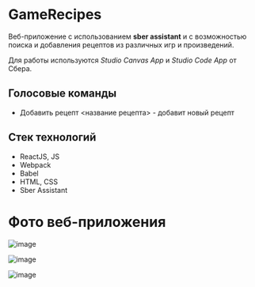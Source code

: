 # GameRecipes

Веб-приложение с использованием **sber assistant** и с возможностью поиска и добавления рецептов из различных игр и произведений. 

Для работы используются _Studio Canvas App_ и _Studio Code App_ от Сбера.

## Голосовые команды
- Добавить рецепт <название рецепта> - добавит новый рецепт 

## Стек технологий
- ReactJS, JS
- Webpack
- Babel
- HTML, CSS
- Sber Assistant

# Фото веб-приложения
![image](https://github.com/domster704/game-recipes-app-front/assets/61056244/79f92a06-9762-4b65-aeed-39e18e7462da)

![image](https://github.com/domster704/game-recipes-app-front/assets/61056244/a4367a0e-38c5-4bf1-9ab9-89fc5f6617d9)


![image](https://github.com/domster704/game-recipes-app-front/assets/61056244/a12cb7a2-f5cd-45e0-9064-0e68fe1d0bbb)



